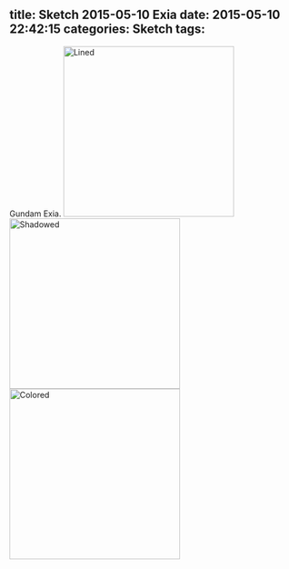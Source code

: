 title: Sketch 2015-05-10 Exia
date: 2015-05-10 22:42:15
categories: Sketch
tags:
---
Gundam Exia.
<img src="/img/sketches/2015.05.10-1.JPG" width="300" alt="Lined" />
<img src="/img/sketches/2015.05.10-2.JPG" width="300" alt="Shadowed" />
<img src="/img/sketches/2015.05.10-3.JPG" width="300" alt="Colored" />
